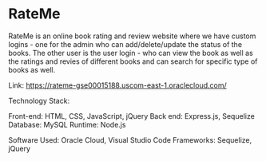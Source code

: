 # RateMe

RateMe is an online book rating and review website where we have custom logins - one for the admin who can add/delete/update the status of the books.
The other user is the user login - who can view the book as well as the ratings and revies of different books and can search for specific type of books as well.

Link:
https://rateme-gse00015188.uscom-east-1.oraclecloud.com/


Technology Stack:

Front-end: HTML, CSS, JavaScript, jQuery
Back end: Express.js, Sequelize
Database: MySQL
Runtime: Node.js

Software Used: Oracle Cloud, Visual Studio Code
Frameworks: Sequelize, jQuery
